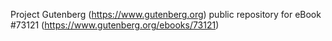 Project Gutenberg (https://www.gutenberg.org) public repository
for eBook #73121 (https://www.gutenberg.org/ebooks/73121)
